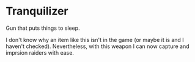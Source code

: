 # Tranquilizer
Gun that puts things to sleep.

I don't know why an item like this isn't in the game (or maybe it is and I haven't checked). Nevertheless, with this weapon I can now capture and imprsion raiders with ease.
